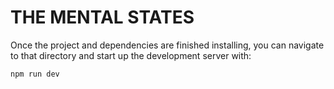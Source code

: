 # THE MENTAL STATES






Once the project and dependencies are finished installing, you can navigate to that directory and start up the development server with:
```
npm run dev
```





